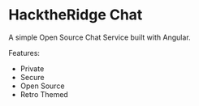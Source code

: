 # HacktheRidge Chat

A simple Open Source Chat Service built with Angular.

Features:
- Private
- Secure
- Open Source
- Retro Themed
